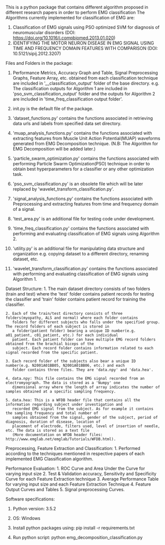 This is a python package that contains different algorithm proposed in different research papers in order to perform EMG classification
The Algorithms currently implemented for classification of EMG are:
1. Classification of EMG signals using PSO optimized SVM for diagnosis of neuromuscular disorders (DOI: https://doi.org/10.1016/j.compbiomed.2013.01.020)
2. IDENTIFYING THE MOTOR NEURON DISEASE IN EMG SIGNAL USING TIME AND FREQUENCY DOMAIN FEATURES WITH COMPARISON (DOI: 10.5121/sipij.2012.3207)

Files and Folders in the package:
1. Performance Metrics, Accuracy Graph and Table, Signal Preprocessing Graphs, Feature Array, etc. obtained from each
   classification technique are included in '*_*_classification_output' folder of the base directory.
       e.g. The classification outputs for Algorithm 1 are included in 'pso_svm_classification_output' folder and
       the outputs for Algorithm 2 are included in 'time_freq_classification output folder'.

2. init.py is the default file of the package.

3. 'dataset_functions.py' contains the functions associated in retrieving data urls and labels from specified
   data set directory.

4. 'muap_analysis_functions.py' contains the functions associated with extracting features from Muscle Unit Action
    Potential(MUAP) waveforms generated from EMG Decomposition technique.
    (N.B: The Algorithm for EMG Decomposition will be added later.)

5. 'particle_swarm_optimization.py' contains the functions associated with performing Particle Swarm Optimization(PSO)
    technique in order to obtain best hyperparameters for a classifier or any other optimization task.

6. 'pso_svm_classification.py' is an obsolete file which will be later replaced by 'wavelet_transform_classification.py'.

7. 'signal_analysis_functions.py' contains the functions associated with Preprocessing and extracting features from
   time and frequency domain of a signal.

8. 'test_area.py' is an additional file for testing code under development.

9. 'time_freq_classification.py' contains the functions associated with performing and evaluating classification of EMG
   signals using Algorithm 2.

10. 'utility.py' is an additional file for manipulating data structure and organization e.g. copying dataset to a
    different directory, renaming dataset, etc.

11. 'wavelet_transform_classification.py' contains the functions associated with performing and evaluating classification
    of EMG signals using Algorithm 1.

Dataset Structure:
    1. The main dataset directory consists of two folders (train and test) where the 'test' folder contains patient
       records for testing  the classifier and 'train' folder contains patient record for training the classifier.

    2. Each of the train/test directory consists of three folders(myopathy, ALS and normal) where each folder contains
       folders for different subjects who falls under the specified group. The record folders of each subject is stored in
       a folder(patient folder) bearing a unique ID number(e.g. a01_patient, c01_patient, etc.) for each individual
       patient. Each patient folder can have multiple EMG record folders obtained from the brachial biceps of the
       subject. Each record folder contains information related to each signal recorded from the specific patient.

    3. Each record folder of the subjects also bear a unique ID number(e.g. N2001A01BB05, N2001A01BB06, etc.) and each
       folder contains three files. They are 'data.npy' and 'data.hea'.

    4. data.npy: This file contains the EMG signal recorded from an electromyograph. The data is stored as a 'Numpy' one
       dimensional array where the length of array indicates the number of samples obtained at a specific sampling frequency.

    5. data.hea: This is a WFDB header file that contains all the information regarding subject under investigation and
       recorded EMG signal from the subject. As for example it contains the sampling frequency and total number of
       samples obtained from the signal, gender of the subject, period of diagnosis, duration of disease, location of
       placement of electrode, filters used, level of insertion of needle, etc. The data is stored as a text file
       (More documentation on WFDB header files: http://www.emglab.net/emglab/Tutorials/WFDB.html).

Preprocessing, Feature Extraction and Classification:
    1. Performed according to the techniques mentioned in respective papers of each implemented EMG Classification
       algorithm.

Performance Evaluation:
    1. ROC Curve and Area Under the Curve for varying input size
    2. Test & Validation accuracy, Sensitivity and Specificity Curve for each Feature Extraction technique
    3. Average Performance Table for varying input size and each Feature Extraction Technique
    4. Feature Output Curves and Tables
    5. Signal preprocessing Curves.

Software specifications:

1. Python version: 3.5.2

2. OS: Windows

3. Install python packages using: pip install -r requirements.txt

4. Run python script: python emg_decomposition_classification.py

